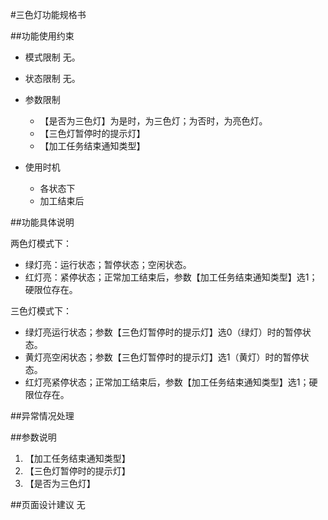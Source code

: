 #三色灯功能规格书

##功能使用约束
* 模式限制
  无。

* 状态限制
  无。


* 参数限制
    * 【是否为三色灯】为是时，为三色灯；为否时，为亮色灯。
    * 【三色灯暂停时的提示灯】
    * 【加工任务结束通知类型】
       
    
* 使用时机
    * 各状态下
    * 加工结束后

##功能具体说明

两色灯模式下：
* 绿灯亮：运行状态；暂停状态；空闲状态。
* 红灯亮：紧停状态；正常加工结束后，参数【加工任务结束通知类型】选1；硬限位存在。
   
三色灯模式下：
* 绿灯亮运行状态；参数【三色灯暂停时的提示灯】选0（绿灯）时的暂停状态。
* 黄灯亮空闲状态；参数【三色灯暂停时的提示灯】选1（黄灯）时的暂停状态。
* 红灯亮紧停状态；正常加工结束后，参数【加工任务结束通知类型】选1；硬限位存在。


##异常情况处理
 

##参数说明

1. 【加工任务结束通知类型】
2. 【三色灯暂停时的提示灯】
3. 【是否为三色灯】

##页面设计建议
无




